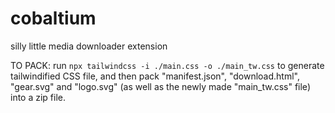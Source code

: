 # cobaltium

silly little media downloader extension

TO PACK: run `npx tailwindcss -i ./main.css -o ./main_tw.css` to generate tailwindified CSS file, and then pack "manifest.json", "download.html", "gear.svg" and "logo.svg" (as well as the newly made "main_tw.css" file) into a zip file.